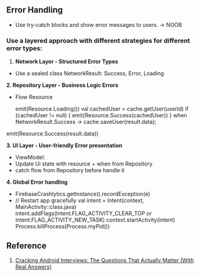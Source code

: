 ## Error Handling

- Use try-catch blocks and show error messages to users. -> NOOB

### Use a layered approach with different strategies for different error types:

1. **Network Layer - Structured Error Types**

- Use a sealed class NetworkResult: Success, Error, Loading

**2. Repository Layer - Business Logic Errors**

- Flow Resource

	emit(Resource.Loading())
	val cachedUser = cache.getUser(userId)
    	if (cachedUser != null) {
        		emit(Resource.Success(cachedUser))
    	}
	when NetworkResult.Success -> cache.saveUser(result.data);

emit(Resource.Success(result.data))

**3. UI Layer - User-friendly Error presentation**

- ViewModel:
- Update Ui state with resource + when from Repository
- catch flow from Repository before handle it

**4. Global Error handling**

- FirebaseCrashlytics.getInstance().recordException(e)
- // Restart app gracefully
    	val intent = Intent(context, MainActivity::class.java)
    	intent.addFlags(Intent.FLAG_ACTIVITY_CLEAR_TOP or Intent.FLAG_ACTIVITY_NEW_TASK)
    	context.startActivity(intent)
    	Process.killProcess(Process.myPid())

## Reference

1. [Cracking Android Interviews: The Questions That Actually Matter (With Real Answers)](https://freedium.cfd/https://abhinay212.medium.com/cracking-android-interviews-the-questions-that-actually-matter-with-real-answers-9a29a66cd878)
